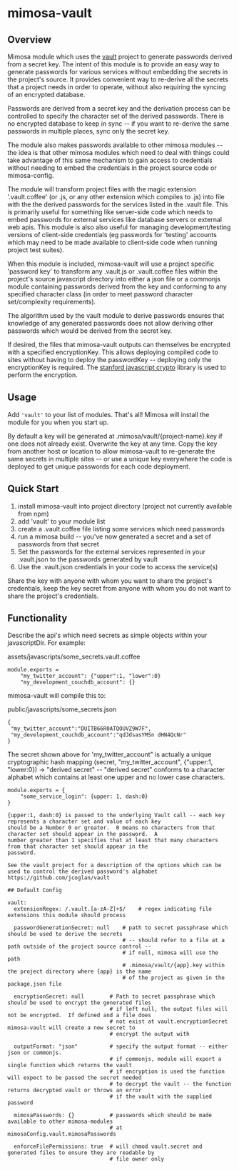 mimosa-vault
===========
## Overview

Mimosa module which uses the [vault](https://github.com/jcoglan/vault/tree/master/node) project to generate passwords
derived from a secret key.  The intent of this module is to provide an easy way to generate passwords for various services
without embedding the secrets in the project's source.  It provides convenient way to re-derive all the
secrets that a project needs in order to operate, without also requiring the syncing of an encrypted database.

Passwords are derived from a secret key and the derivation process can be controlled to specify the
character set of the derived passwords.  There is no encrypted database to keep in sync -- if you want to re-derive the
same passwords in multiple places, sync only the secret key.

The module also makes passwords available to other mimosa modules -- the idea is that other mimosa modules which need
to deal with things could take advantage of this same mechanism to gain access to credentials without needing to
embed the credentials in the project source code or mimosa-config.

The module will transform project files with the magic extension '.vault.coffee' (or .js, or any other
extension which compiles to .js) into file with the the derived passwords for the services listed in the
.vault file.  This is primarily useful for something like server-side code which needs to embed passwords for external
services like database servers or external web apis.  This module is also also useful for managing
development/testing versions of client-side credentials (eg passwords for 'testing' accounts which may need to be made
available to client-side code when running project test suites).

When this module is included, mimosa-vault will use a project specific 'password key' to transform any .vault.js or
.vault.coffee files within the project's source javascript directory into either a json file or a commonjs module
containing passwords derived from the key and conforming to any specified character class (in order to meet password
character set/complexity requirements).

The algorithm used by the vault module to derive passwords ensures that knowledge of any generated passwords does not
allow deriving other passwords which would be derived from the secret key.

If desired, the files that mimosa-vault outputs can themselves be encrypted with a specified encryptionKey.  This allows
deploying compiled code to sites without having to deploy the passwordKey --
deploying only the encryptionKey is required.  The [stanford javascript crypto](http://crypto.stanford.edu/sjcl/)
library is used to perform the encryption.

## Usage

Add `'vault'` to your list of modules.  That's all!  Mimosa will install the module for you when you start up.

By default a key will be generated at .mimosa/vault/{project-name}.key if one does not already exist.  Overwrite
the key at any time.  Copy the key from another host or location to allow mimosa-vault to re-generate the same
secrets in multiple sites -- or use a unique key everywhere the code is deployed to get unique passwords for each
code deployment.

## Quick Start

1. install mimosa-vault into project directory (project not currently available from npm)
2. add 'vault' to your module list
3. create a .vault.coffee file listing some services which need passwords
4. run a mimosa build -- you've now generated a secret and a set of passwords from that secret
5. Set the passwords for the external services represented in your .vault.json to the passwords generated by vault
6. Use the .vault.json credentials in your code to access the service(s)

Share the key with anyone with whom you want to share the project's credentials, keep the key secret from anyone with
whom you do not want to share the project's credentials.

## Functionality

Describe the api's which need secrets as simple objects within your javascriptDir.  For example:

assets/javascripts/some_secrets.vault.coffee
```
module.exports =
    "my_twitter_account": {"upper":1, "lower":0}
    "my_development_couchdb_account": {}
```

mimosa-vault will compile this to:

public/javascripts/some_secrets.json
```
{
 "my_twitter_account":"DUITB66R0ATQOUVZ9W7F",
 "my_development_couchdb_account":"qdJdsasYMSn dHN4QcNr"
}
```

The secret shown above for 'my_twitter_account" is actually a unique cryptographic hash mapping
(secret, "my_twitter_account", {"upper:1, "lower:0}) -> "derived secret" -- "derived secret" conforms to a character
alphabet which contains at least one upper and no lower case characters.

```
module.exports = {
    "some_service_login": {upper: 1, dash:0}
}

{upper:1, dash:0} is passed to the underlying Vault call -- each key represents a character set and value of each key
should be a Number 0 or greater.  0 means no characters from that character set should appear in the password.  A
number greater than 1 specifies that at least that many characters from that character set should appear in the
password.

See the vault project for a description of the options which can be used to control the derived password's alphabet
https://github.com/jcoglan/vault

## Default Config

```
    vault:
      extensionRegex: /.vault.[a-zA-Z]+$/    # regex indicating file extensions this module should process

      passwordGenerationSecret: null    # path to secret passphrase which should be used to derive the secrets
                                        # -- should refer to a file at a path outside of the project source control --
                                        # if null, mimosa will use the path
                                        # .mimosa/vault/{app}.key within the project directory where {app} is the name
                                        # of the project as given in the package.json file

      encryptionSecret: null        # Path to secret passphrase which should be used to encrypt the generated files
                                    # if left null, the output files will not be encrypted.  If defined and a file does
                                    # not exist at vault.encryptionSecret mimosa-vault will create a new secret to
                                    # encrypt the output with

      outputFormat: "json"          # specify the output format -- either json or commonjs.
                                    # if commonjs, module will export a single function which returns the vault
                                    # if encryption is used the function will expect to be passed the secret needed
                                    # to decrypt the vault -- the function returns decrypted vault or throws an error
                                    # if the vault with the supplied password

      mimosaPasswords: {}           # passwords which should be made available to other mimosa-modules
                                    # at mimosaConfig.vault.mimosaPasswords

      enforceFilePermissions: true  # will chmod vault.secret and generated files to ensure they are readable by
                                    # file owner only
```